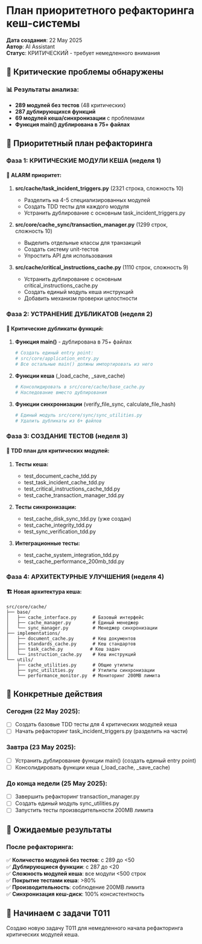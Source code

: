 # План приоритетного рефакторинга кеш-системы

**Дата создания**: 22 May 2025  
**Автор**: AI Assistant  
**Статус**: КРИТИЧЕСКИЙ - требует немедленного внимания  

## 🚨 Критические проблемы обнаружены

### 📊 Результаты анализа:
- **289 модулей без тестов** (48 критических)
- **287 дублирующихся функций** 
- **69 модулей кеша/синхронизации** с проблемами
- **Функция main() дублирована в 75+ файлах**

## 🎯 Приоритетный план рефакторинга

### Фаза 1: КРИТИЧЕСКИЕ МОДУЛИ КЕША (неделя 1)

#### 🚨 ALARM приоритет:
1. **src/cache/task_incident_triggers.py** (2321 строка, сложность 10)
   - Разделить на 4-5 специализированных модулей
   - Создать TDD тесты для каждого модуля
   - Устранить дублирование с основным task_incident_triggers.py

2. **src/core/cache_sync/transaction_manager.py** (1299 строк, сложность 10)
   - Выделить отдельные классы для транзакций
   - Создать систему unit-тестов
   - Упростить API для использования

3. **src/cache/critical_instructions_cache.py** (1110 строк, сложность 9)
   - Устранить дублирование с основным critical_instructions_cache.py
   - Создать единый модуль кеша инструкций
   - Добавить механизм проверки целостности

### Фаза 2: УСТРАНЕНИЕ ДУБЛИКАТОВ (неделя 2)

#### 🔄 Критические дубликаты функций:

1. **Функция main()** - дублирована в 75+ файлах
   ```python
   # Создать единый entry point:
   # src/core/application_entry.py
   # Все остальные main() должны импортировать из него
   ```

2. **Функции кеша** (_load_cache, _save_cache)
   ```python
   # Консолидировать в src/core/cache/base_cache.py
   # Наследование вместо дублирования
   ```

3. **Функции синхронизации** (verify_file_sync, calculate_file_hash)
   ```python
   # Единый модуль src/core/sync/sync_utilities.py
   # Удалить дубликаты из 6+ файлов
   ```

### Фаза 3: СОЗДАНИЕ ТЕСТОВ (неделя 3)

#### 🧪 TDD план для критических модулей:

1. **Тесты кеша:**
   - test_document_cache_tdd.py
   - test_task_incident_cache_tdd.py  
   - test_critical_instructions_cache_tdd.py
   - test_cache_transaction_manager_tdd.py

2. **Тесты синхронизации:**
   - test_cache_disk_sync_tdd.py (уже создан)
   - test_cache_integrity_tdd.py
   - test_sync_verification_tdd.py

3. **Интеграционные тесты:**
   - test_cache_system_integration_tdd.py
   - test_cache_performance_200mb_tdd.py

### Фаза 4: АРХИТЕКТУРНЫЕ УЛУЧШЕНИЯ (неделя 4)

#### 🏗️ Новая архитектура кеша:

```
src/core/cache/
├── base/
│   ├── cache_interface.py      # Базовый интерфейс
│   ├── cache_manager.py        # Единый менеджер
│   └── sync_manager.py         # Менеджер синхронизации
├── implementations/
│   ├── document_cache.py       # Кеш документов
│   ├── standards_cache.py      # Кеш стандартов  
│   ├── task_cache.py          # Кеш задач
│   └── instruction_cache.py    # Кеш инструкций
└── utils/
    ├── cache_utilities.py      # Общие утилиты
    ├── sync_utilities.py       # Утилиты синхронизации
    └── performance_monitor.py  # Мониторинг 200MB лимита
```

## 📝 Конкретные действия

### Сегодня (22 May 2025):
- [ ] Создать базовые TDD тесты для 4 критических модулей кеша
- [ ] Начать рефакторинг task_incident_triggers.py (разделить на части)

### Завтра (23 May 2025):
- [ ] Устранить дублирование функции main() (создать единый entry point)
- [ ] Консолидировать функции кеша (_load_cache, _save_cache)

### До конца недели (25 May 2025):
- [ ] Завершить рефакторинг transaction_manager.py
- [ ] Создать единый модуль sync_utilities.py
- [ ] Запустить тесты производительности 200MB лимита

## 🎯 Ожидаемые результаты

### После рефакторинга:
✅ **Количество модулей без тестов**: с 289 до <50  
✅ **Дублирующиеся функции**: с 287 до <20  
✅ **Сложность модулей кеша**: все модули <500 строк  
✅ **Покрытие тестами кеша**: >80%  
✅ **Производительность**: соблюдение 200MB лимита  
✅ **Синхронизация кеш-диск**: 100% консистентность  

## 🚀 Начинаем с задачи T011

Создаю новую задачу T011 для немедленного начала рефакторинга критических модулей кеша.